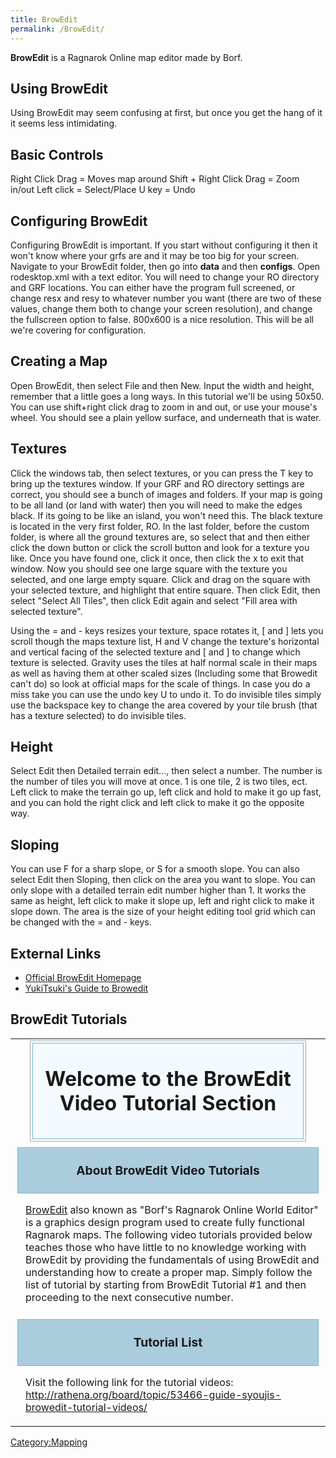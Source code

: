 ```yaml
---
title: BrowEdit
permalink: /BrowEdit/
---
```


**BrowEdit** is a Ragnarok Online map editor made by Borf.

Using BrowEdit
--------------

Using BrowEdit may seem confusing at first, but once you get the hang of it it seems less intimidating.

Basic Controls
--------------

Right Click Drag = Moves map around
Shift + Right Click Drag = Zoom in/out
Left click = Select/Place
U key = Undo

Configuring BrowEdit
--------------------

Configuring BrowEdit is important. If you start without configuring it then it won't know where your grfs are and it may be too big for your screen. Navigate to your BrowEdit folder, then go into **data** and then **configs**. Open rodesktop.xml with a text editor. You will need to change your RO directory and GRF locations. You can either have the program full screened, or change resx and resy to whatever number you want (there are two of these values, change them both to change your screen resolution), and change the fullscreen option to false. 800x600 is a nice resolution. This will be all we're covering for configuration.

Creating a Map
--------------

Open BrowEdit, then select File and then New. Input the width and height, remember that a little goes a long ways. In this tutorial we'll be using 50x50. You can use shift+right click drag to zoom in and out, or use your mouse's wheel. You should see a plain yellow surface, and underneath that is water.

Textures
--------

Click the windows tab, then select textures, or you can press the T key to bring up the textures window. If your GRF and RO directory settings are correct, you should see a bunch of images and folders. If your map is going to be all land (or land with water) then you will need to make the edges black. If its going to be like an island, you won't need this. The black texture is located in the very first folder, RO. In the last folder, before the custom folder, is where all the ground textures are, so select that and then either click the down button or click the scroll button and look for a texture you like. Once you have found one, click it once, then click the x to exit that window. Now you should see one large square with the texture you selected, and one large empty square. Click and drag on the square with your selected texture, and highlight that entire square. Then click Edit, then select "Select All Tiles", then click Edit again and select "Fill area with selected texture".

Using the = and - keys resizes your texture, space rotates it, \[ and \] lets you scroll though the maps texture list, H and V change the texture's horizontal and vertical facing of the selected texture and \[ and \] to change which texture is selected. Gravity uses the tiles at half normal scale in their maps as well as having them at other scaled sizes (Including some that Browedit can't do) so look at official maps for the scale of things. In case you do a miss take you can use the undo key U to undo it. To do invisible tiles simply use the backspace key to change the area covered by your tile brush (that has a texture selected) to do invisible tiles.

Height
------

Select Edit then Detailed terrain edit..., then select a number. The number is the number of tiles you will move at once. 1 is one tile, 2 is two tiles, ect. Left click to make the terrain go up, left click and hold to make it go up fast, and you can hold the right click and left click to make it go the opposite way.

Sloping
-------

You can use F for a sharp slope, or S for a smooth slope. You can also select Edit then Sloping, then click on the area you want to slope. You can only slope with a detailed terrain edit number higher than 1. It works the same as height, left click to make it slope up, left and right click to make it slope down. The area is the size of your height editing tool grid which can be changed with the = and - keys.

External Links
--------------

-   [Official BrowEdit Homepage](http://browedit.excalibur-nw.com/)
-   [YukiTsuki's Guide to Browedit](http://browedit.excalibur-nw.com/?a=viewtopic&id=533)

BrowEdit Tutorials
------------------

<table>
<tbody>
<tr class="odd">
<td><div style="width: 90%; margin: auto; background:#f5faff; border: 1px solid #AAA;">
<div style="background:#f5faff; border: 1px solid #7BC; padding: 5px; margin: 3px; font-weight: bold; text-align: center; font-size: 200%;">
<p>Welcome to the BrowEdit Video Tutorial Section<br />
</p>
</div>
</div></td>
</tr>
<tr class="even">
<td><div style="background: #ACD; border: 1px solid #7BC; padding: 5px; margin: 3px; font-weight: bold; text-align: center; font-size: 120%;">
<p>About BrowEdit Video Tutorials</p>
</div>
<div style="padding-left: 1em;">
<p><a href="/BrowEdit" title="wikilink">BrowEdit</a> also known as &quot;Borf's Ragnarok Online World Editor&quot; is a graphics design program used to create fully functional Ragnarok maps. The following video tutorials provided below teaches those who have little to no knowledge working with BrowEdit by providing the fundamentals of using BrowEdit and understanding how to create a proper map. Simply follow the list of tutorial by starting from BrowEdit Tutorial #1 and then proceeding to the next consecutive number.</p></td>
</tr>
<tr class="odd">
<td><div style="background: #ACD; border: 1px solid #7BC; padding: 5px; margin: 3px; font-weight: bold; text-align: center; font-size: 120%;">
<p>Tutorial List</p>
</div>
<div style="padding-left: 1em;">
<p>Visit the following link for the tutorial videos: <a href="http://rathena.org/board/topic/53466-guide-syoujis-browedit-tutorial-videos/" class="uri">http://rathena.org/board/topic/53466-guide-syoujis-browedit-tutorial-videos/</a></p></td>
</tr>
</tbody>
</table>

[Category:Mapping](Mapping)